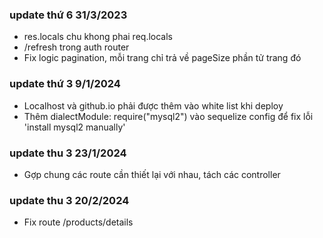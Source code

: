 ### update thứ 6 31/3/2023
-  res.locals chu khong phai req.locals
-  /refresh trong auth router
-  Fix logic pagination, mỗi trang chỉ trả về pageSize phần tử trang đó


### update thứ 3 9/1/2024
- Localhost và github.io phải được thêm vào white list khi deploy
- Thêm dialectModule: require("mysql2") vào sequelize config để fix lỗi
'install mysql2 manually'

### update thu 3 23/1/2024
- Gợp chung các route cần thiết lại với nhau, tách các controller

### update thu 3 20/2/2024
- Fix route /products/details